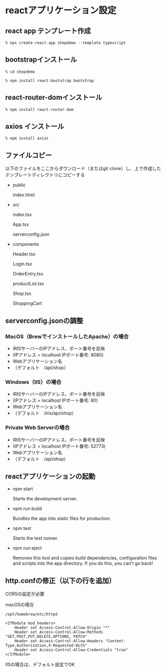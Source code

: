 # reactアプリケーション設定

## react app テンプレート作成

```% npx create-react-app shopdemo --template typescript```

## bootstrapインストール

```% cd shopdemo```

```% npm install react-bootstrap bootstrap```

## react-router-domインストール

```% npm install react-router-dom```

## axios インストール

```% npm install axios```

## ファイルコピー

以下のファイルをここからダウンロード（またはgit clone）し、上で作成したテンプレートディレクトリにコピーする

- public

  index.html

- src

  index.tsx

  App.tsx

  serverconfig.json

 - components

   Header.tsx
   
   Login.tsx

   OrderEntry.tsx
   
   productList.tsx

   Shop.tsx

   ShoppingCart
   
## serverconfig.jsonの調整

### MacOS（BrewでインストールしたApache）の場合

 - IRISサーバーのIPアドレス、ポート番号を反映
 - (IPアドレス = localhost IPポート番号: 8080)
 - Webアプリケーション名
 - （デフォルト　/api/shop）

### Windows（IIS）の場合

 - IRISサーバーのIPアドレス、ポート番号を反映
 - (IPアドレス = localhost IPポート番号: 80)
 - Webアプリケーション名
 - （デフォルト　/iris/api/shop）

### Private Web Serverの場合

 - IRISサーバーのIPアドレス、ポート番号を反映
 - (IPアドレス = localhost IPポート番号: 52773)
 - Webアプリケーション名
 - （デフォルト　/api/shop）

## reactアプリケーションの起動

- npm start

    Starts the development server.

- npm run build

    Bundles the app into static files for production.

- npm test

    Starts the test runner.

- npm run eject

    Removes this tool and copies build dependencies, configuration files
    and scripts into the app directory. If you do this, you can’t go back!

## http.confの修正（以下の行を追加）

CORSの設定が必要

macOSの場合

```
/opt/homebrew/etc/httpd
```

```
<IfModule mod_headers>
    Header set Access-Control-Allow-Origin "*"
    Header set Access-Control-Allow-Methods "GET,POST,PUT,DELETE,OPTIONS, PATCH"
    Header set Access-Control-Allow-Headers "Content-Type,Authorization,X-Requested-With"
    Header set Access-Control-Allow-Credentials "true"
</IfModule>
```

IISの場合は、デフォルト設定でOK
